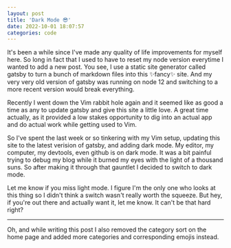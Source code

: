 ```yaml
---
layout: post
title: 'Dark Mode 😎'
date: 2022-10-01 18:07:57
categories: code
---
```


It's been a while since I've made any quality of life improvements for myself here. So long in fact that I used to
have to reset my node version everytime I wanted to add a new post. You see, I use a static site generator called gatsby to turn a bunch of
markdown files into this ✨fancy✨ site. And my very very old version of gatsby was running on node 12 and switching to a more recent version would break everything.

Recently I went down the Vim rabbit hole again and it seemed like as good a time
as any to update gatsby and give this site a little love. A great time actually, as it provided a low
stakes opportunity to dig into an actual app and do actual work while getting
used to Vim.

So I've spent the last week or so tinkering with my Vim setup, updating this site
to the latest verision of gatsby, and adding dark mode. My editor, my computer, my
devtools, even github is on dark mode. It was a bit painful trying to debug my
blog while it burned my eyes with the light of a thousand suns. So after making
it through that gauntlet I decided to switch to dark mode.

Let me know if you miss light mode. I figure I'm the only one who looks at this
thing so I didn't think a switch wasn't really worth the squeeze. But hey, if you're
out there and actually want it, let me know. It can't be that hard right?

---

Oh, and while writing this post I also removed the category sort on the home
page and added more categories and corresponding emojis instead.
